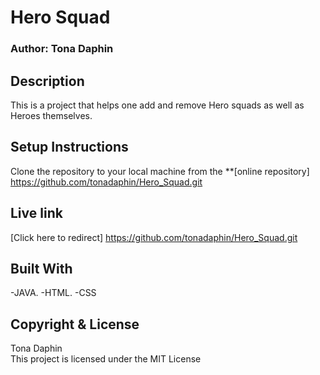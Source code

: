 # Hero Squad
### Author: Tona Daphin
## Description
This is a project that helps one add and remove Hero squads as well as Heroes themselves.

## Setup Instructions

Clone the repository to your local machine from the 
**[online repository]
https://github.com/tonadaphin/Hero_Squad.git

## Live link

[Click here to redirect] https://github.com/tonadaphin/Hero_Squad.git

## Built With

-JAVA.
-HTML.
-CSS

## Copyright & License

Tona Daphin <br>
This project is licensed under the MIT License 


